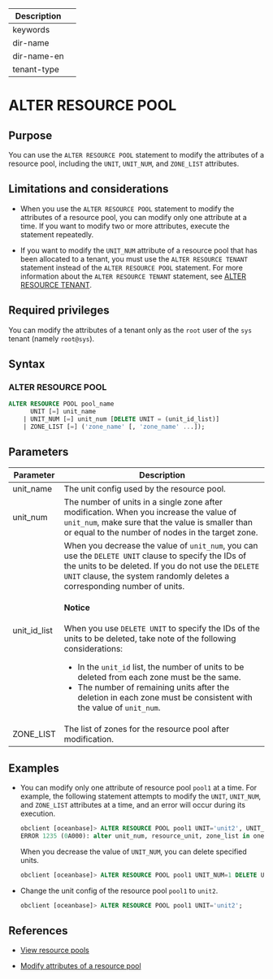 | Description |                 |
|---------------|-----------------|
| keywords |                 |
| dir-name |                 |
| dir-name-en |                 |
| tenant-type |                 |

# ALTER RESOURCE POOL

## Purpose

You can use the `ALTER RESOURCE POOL` statement to modify the attributes of a resource pool, including the `UNIT`, `UNIT_NUM`, and `ZONE_LIST` attributes.

## Limitations and considerations

* When you use the `ALTER RESOURCE POOL` statement to modify the attributes of a resource pool, you can modify only one attribute at a time. If you want to modify two or more attributes, execute the statement repeatedly.

* If you want to modify the `UNIT_NUM` attribute of a resource pool that has been allocated to a tenant, you must use the `ALTER RESOURCE TENANT` statement instead of the `ALTER RESOURCE POOL` statement. For more information about the `ALTER RESOURCE TENANT` statement, see [ALTER RESOURCE TENANT](300.alter-resource-tenant.md).

## Required privileges

You can modify the attributes of a tenant only as the `root` user of the `sys` tenant (namely `root@sys`).

## Syntax

### ALTER RESOURCE POOL

```sql
ALTER RESOURCE POOL pool_name
      UNIT [=] unit_name
    | UNIT_NUM [=] unit_num [DELETE UNIT = (unit_id_list)]
    | ZONE_LIST [=] ('zone_name' [, 'zone_name' ...]);
```


## Parameters

| **Parameter** | **Description** |
|-------------------------------------------|----------------------------------------------------------------------------------------------|
| unit_name | The unit config used by the resource pool.  |
| unit_num | The number of units in a single zone after modification. When you increase the value of `unit_num`, make sure that the value is smaller than or equal to the number of nodes in the target zone.  |
| unit_id_list | When you decrease the value of `unit_num`, you can use the `DELETE UNIT` clause to specify the IDs of the units to be deleted. If you do not use the `DELETE UNIT` clause, the system randomly deletes a corresponding number of units.  <main id><h4>Notice</h4><p>When you use <code>DELETE UNIT</code> to specify the IDs of the units to be deleted, take note of the following considerations: <ul><li> In the <code>unit_id</code> list, the number of units to be deleted from each zone must be the same. </li>   <li> The number of remaining units after the deletion in each zone must be consistent with the value of <code>unit_num</code>. </li></ul> </p></main> |
| ZONE_LIST | The list of zones for the resource pool after modification.  |

## Examples

* You can modify only one attribute of resource pool `pool1` at a time. For example, the following statement attempts to modify the `UNIT`, `UNIT_NUM`, and `ZONE_LIST` attributes at a time, and an error will occur during its execution.

   ```sql
   obclient [oceanbase]> ALTER RESOURCE POOL pool1 UNIT='unit2', UNIT_NUM=1, ZONE_LIST=('zone1');
   ERROR 1235 (0A000): alter unit_num, resource_unit, zone_list in one cmd not supported
   ```

   When you decrease the value of `UNIT_NUM`, you can delete specified units.

   ```sql
   obclient [oceanbase]> ALTER RESOURCE POOL pool1 UNIT_NUM=1 DELETE UNIT = (1002);
   ```

* Change the unit config of the resource pool `pool1` to `unit2`.

   ```sql
   obclient [oceanbase]> ALTER RESOURCE POOL pool1 UNIT='unit2';
   ```

## References

* [View resource pools](../../../../600.manage/200.tenant-management/600.common-tenant-operations/1500.resource-pool-management/100.view-resource-pools.md)

* [Modify attributes of a resource pool](../../../../600.manage/200.tenant-management/600.common-tenant-operations/900.modify-resource-pool-properties.md)
